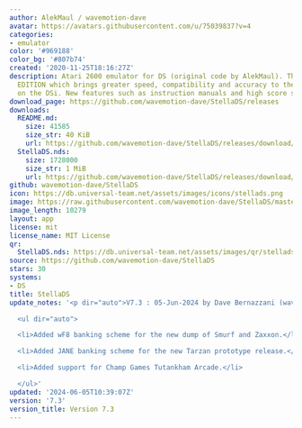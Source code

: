 ```yaml
---
author: AlekMaul / wavemotion-dave
avatar: https://avatars.githubusercontent.com/u/75039837?v=4
categories:
- emulator
color: '#969188'
color_bg: '#807b74'
created: '2020-11-25T18:16:27Z'
description: Atari 2600 emulator for DS (original code by AlekMaul). This is the PHOENIX
  EDITION which brings greater speed, compatibility and accuracy to the emulation
  on the DSi. New features such as instruction manuals and high score support included!
download_page: https://github.com/wavemotion-dave/StellaDS/releases
downloads:
  README.md:
    size: 41585
    size_str: 40 KiB
    url: https://github.com/wavemotion-dave/StellaDS/releases/download/7.3/README.md
  StellaDS.nds:
    size: 1728000
    size_str: 1 MiB
    url: https://github.com/wavemotion-dave/StellaDS/releases/download/7.3/StellaDS.nds
github: wavemotion-dave/StellaDS
icon: https://db.universal-team.net/assets/images/icons/stellads.png
image: https://raw.githubusercontent.com/wavemotion-dave/StellaDS/master/arm9/gfx/bgTop.png
image_length: 10279
layout: app
license: mit
license_name: MIT License
qr:
  StellaDS.nds: https://db.universal-team.net/assets/images/qr/stellads-nds.png
source: https://github.com/wavemotion-dave/StellaDS
stars: 30
systems:
- DS
title: StellaDS
update_notes: '<p dir="auto">V7.3 : 05-Jun-2024 by Dave Bernazzani (wavemotion)</p>

  <ul dir="auto">

  <li>Added wF8 banking scheme for the new dump of Smurf and Zaxxon.</li>

  <li>Added JANE banking scheme for the new Tarzan prototype release.</li>

  <li>Added support for Champ Games Tutankham Arcade.</li>

  </ul>'
updated: '2024-06-05T10:39:07Z'
version: '7.3'
version_title: Version 7.3
---
```


